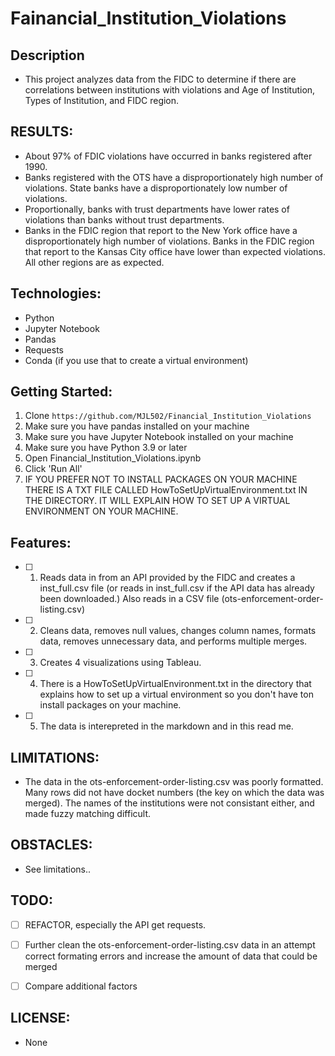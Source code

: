 # Fainancial_Institution_Violations

## Description
- This project analyzes data from the FIDC to determine if there are correlations between institutions with violations and Age of Institution, Types of Institution, and FIDC region.

## RESULTS:

- About 97% of FDIC violations have occurred in banks registered after 1990.
- Banks registered with the OTS have a disproportionately high number of violations.  State banks have a disproportionately low number of violations.
- Proportionally, banks with trust departments have lower rates of violations than banks without trust departments.
- Banks in the FDIC region that report to the New York office have a disproportionately high number of violations.  Banks in the FDIC region that report to the Kansas City office have lower than expected violations.  All other regions are as expected. 

## Technologies:

- Python
- Jupyter Notebook
- Pandas
- Requests
- Conda (if you use that to create a virtual environment)


## Getting Started:

1. Clone `https://github.com/MJL502/Financial_Institution_Violations`
2. Make sure you have pandas installed on your machine
3. Make sure you have Jupyter Notebook installed on your machine
4. Make sure you have Python 3.9 or later
5. Open Financial_Institution_Violations.ipynb
6. Click 'Run All'
7. IF YOU PREFER NOT TO INSTALL PACKAGES ON YOUR MACHINE THERE IS A TXT FILE CALLED HowToSetUpVirtualEnvironment.txt IN THE DIRECTORY.  IT WILL EXPLAIN HOW TO SET UP A VIRTUAL ENVIRONMENT ON YOUR MACHINE.


## Features:

- [ ] 1. Reads data in from an API provided by the FIDC and creates a inst_full.csv file (or reads in inst_full.csv if the API data has already been downloaded.)  Also reads in a CSV file (ots-enforcement-order-listing.csv)  
- [ ] 2. Cleans data, removes null values, changes column names, formats data, removes unnecessary data, and performs multiple merges.
- [ ] 3. Creates 4 visualizations using Tableau.
- [ ] 4. There is a HowToSetUpVirtualEnvironment.txt in the directory that explains how to set up a virtual environment so you don't have ton install packages on your machine.
- [ ] 5. The data is interepreted in the markdown and in this read me.


## LIMITATIONS:

- The data in the ots-enforcement-order-listing.csv was poorly formatted.  Many rows did not have docket numbers (the key on which the data was merged).  The names of the institutions were not consistant either, and made fuzzy matching difficult.


## OBSTACLES:

- See limitations..


## TODO:

- [ ] REFACTOR, especially the API get requests.
- [ ] Further clean the ots-enforcement-order-listing.csv data in an attempt correct formating errors and increase the amount of data that could be merged
- [ ] Compare additional factors


## LICENSE:

- None